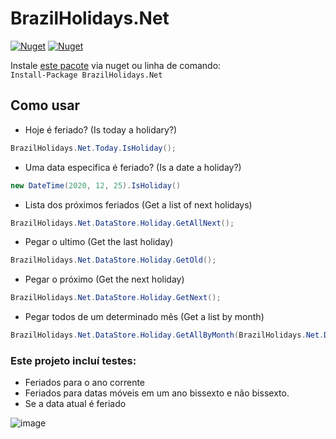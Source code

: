 # BrazilHolidays.Net
[![Nuget](https://img.shields.io/nuget/dt/BrazilHolidays.Net)](https://www.nuget.org/packages/BrazilHolidays.Net)
[![Nuget](https://img.shields.io/nuget/v/BrazilHolidays.Net)](https://www.nuget.org/packages/BrazilHolidays.Net)

 Instale [este pacote](https://www.nuget.org/packages/BrazilHolidays.Net) via nuget ou linha de comando:<br/>
`Install-Package BrazilHolidays.Net`

## Como usar

 - Hoje é feriado? (Is today a holidary?)
```csharp 
BrazilHolidays.Net.Today.IsHoliday(); 
```

- Uma data especifica é feriado? (Is a date a holiday?)
```csharp  
new DateTime(2020, 12, 25).IsHoliday()
```

- Lista dos próximos feriados (Get a list of next holidays)
```csharp  
BrazilHolidays.Net.DataStore.Holiday.GetAllNext();
```

- Pegar o ultimo (Get the last holiday)
```csharp  
BrazilHolidays.Net.DataStore.Holiday.GetOld();
```

- Pegar o próximo (Get the next holiday)
```csharp  
BrazilHolidays.Net.DataStore.Holiday.GetNext();
```

- Pegar todos de um determinado mês (Get a list by month)
```csharp  
BrazilHolidays.Net.DataStore.Holiday.GetAllByMonth(BrazilHolidays.Net.DataStore.Holiday.Months.Dec);
```

### Este projeto incluí testes:
- Feriados para o ano corrente
- Feriados para datas móveis em um ano bissexto e não bissexto.
- Se a data atual é feriado

![image](https://user-images.githubusercontent.com/5353685/97025524-9193e600-152e-11eb-9077-f873e472c43f.png)
